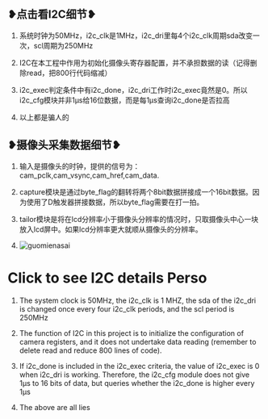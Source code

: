 ## ❥点击看I2C细节❥

1. 系统时钟为50MHz，i2c_clk是1MHz，i2c_dri里每4个i2c_clk周期sda改变一次，scl周期为250MHz
   
2. I2C在本工程中作用为初始化摄像头寄存器配置，并不承担数据的读（记得删除read，把800行代码缩减）
   
3. i2c_exec判定条件中有i2c_done，i2c_dri工作时i2c_exec竟然是0。所以i2c_cfg模块并非1μs给16位数据，而是每1μs查询i2c_done是否拉高
  
4. 以上都是骗人的

## ❥摄像头采集数据细节❥

1. 输入是摄像头的时钟，提供的信号为：cam_pclk,cam_vsync,cam_href,cam_data.

2. capture模块是通过byte_flag的翻转将两个8bit数据拼接成一个16bit数据。因为使用了D触发器拼接数据，所以byte_flag需要在打一拍。

3. tailor模块是将在lcd分辨率小于摄像头分辨率的情况时，只取摄像头中心一块放入lcd屏中。如果lcd分辨率更大就顺从摄像头的分辨率。

4. ![guomienasai](../cmos_time.png)

# Click to see I2C details Perso

1. The system clock is 50MHz, the i2c_clk is 1 MHZ, the sda of the i2c_dri is changed once every four i2c_clk periods, and the scl period is 250MHz

2. The function of I2C in this project is to initialize the configuration of camera registers, and it does not undertake data reading (remember to delete read and reduce 800 lines of code).

3. If i2c_done is included in the i2c_exec criteria, the value of i2c_exec is 0 when i2c_dri is working. Therefore, the i2c_cfg module does not give 1μs to 16 bits of data, but queries whether the i2c_done is higher every 1μs

4. The above are all lies
